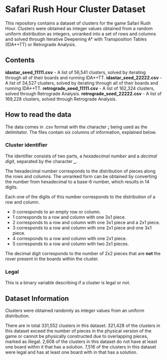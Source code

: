 # Safari Rush Hour Cluster Dataset

This repository contains a dataset of clusters for the game Safari Rush Hour. Clusters were obtained as integer values obtained from a random uniform distribution as integers, unranked into a set of rows and columns and solved through Iterative Deepening A* with Transposition Tables (IDA*+TT) or Retrograde Analysis.

## Contents

**idastar_seed_11111.csv** - A list of 56,541 clusters, solved by iterating through all of their boards and running IDA*+TT.
**idastar_seed_22222.csv** - A list of 34,527 clusters, solved by iterating through all of their boards and running IDA*+TT.
**retrograde_seed_11111.csv** - A list of 162,324 clusters, solved through Retrograde Analysis.
**retrograde_seed_22222.csv** - A list of 169,228 clusters, solved through Retrograde Analysis.

## How to read the data

The data comes in .csv format with the character **;** being used as the delimitator. The files contain six columns of information, explained below.

### Cluster identifier

The identifier consists of two parts, a *hexadecimal number* and a *decimal digit*, separated by the character **_**. 

The hexadecimal number corresponds to the distribution of pieces along the rows and columns. The unranked form can be obtained by converting the number from hexadecimal to a base-6 number, which results in 14 digits. 

Each one of the digits of this number corresponds to the distribution of a row and column.
+ 0 corresponds to an empty row or column.
+ 1 corresponds to a row and column with one 3x1 piece.
+ 2 corresponds to a row and column with one 3x1 piece and a 2x1 piece.
+ 3 corresponds to a row and column with one 2x1 piece and one 3x1 piece.
+ 4 corresponds to a row and column with one 2x1 piece.
+ 5 corresponds to a row and column with two 2x1 pieces.

The decimal digit corresponds to the number of 2x2 pieces that are **not** the rover present in the boards within the cluster.

### Legal
This is a binary variable describing if a cluster is legal or not.

## Dataset Information

Clusters were obtained randomly as integer values from an uniform distribution.

There are in total 331,552 clusters in this dataset. 
321,428 of the clusters in this dataset exceed the number of pieces in the physical version of the game or cannot be physically constructed due to overlapping pieces, marked as illegal. 
2,608 of the clusters in this dataset do not have at least one board within it that has a solution.
7,516 of the clusters in this dataset were legal and has at least one board with in that has a solution.

